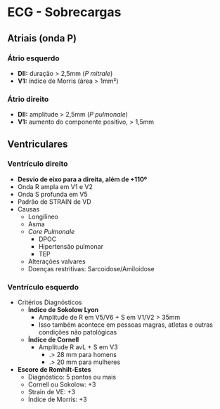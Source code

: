# ECG - Sobrecargas
## Atriais (onda P)
### Átrio esquerdo
- **DII:** duração > 2,5mm (*P mitrale*)
- **V1:** índice de Morris (área > 1mm²)

### Átrio direito
- **DII:** amplitude > 2,5mm (*P pulmonale*)
- **V1:** aumento do componente positivo, > 1,5mm 
## Ventriculares
### Ventrículo direito
- **Desvio de eixo para a direita, além de +110º**
- Onda R ampla em V1 e V2
- Onda S profunda em V5
- Padrão de STRAIN de VD
- Causas
	- Longilíneo
	- Asma
	- *Core Pulmonale*
		- DPOC
		- Hipertensão pulmonar
		- TEP
	- Alterações valvares
	- Doenças restritivas: Sarcoidose/Amiloidose

### Ventrículo esquerdo
- Critérios Diagnósticos
	- **Índice de Sokolow Lyon**
		- Amplitude de R em V5/V6  + S em V1/V2 > 35mm
		- Isso também acontece em pessoas magras, atletas e outras condições não patológicas
	- **Índice de Cornell**
		- Amplitude R avL + S em V3 
			- .> 28 mm para homens
			- .> 20 mm para mulheres
- **Escore de Romhilt-Estes**
	- Diagnóstico: 5 pontos ou mais
	- Cornell ou Sokolow: +3
	- Strain de VE: +3
	- Índice de Morris: +3



<!--stackedit_data:
eyJoaXN0b3J5IjpbNTg0MjMwNjcyLDEyODk0NTc0MzNdfQ==
-->